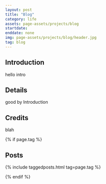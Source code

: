 ```yaml
---
layout: post
title: "Blog"
category: life
assets: page-assets/projects/blog
startdate:
enddate: none
img: page-assets/projects/blog/header.jpg
tag: blog
---
```


## Introduction
hello intro
## Details
good by Introduction

## Credits
blah


{% if page.tag %}
## Posts
{% include taggedposts.html tag=page.tag %}

{% endif %}
